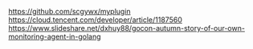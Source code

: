 https://github.com/scgywx/myplugin
https://cloud.tencent.com/developer/article/1187560
https://www.slideshare.net/dxhuy88/gocon-autumn-story-of-our-own-monitoring-agent-in-golang
